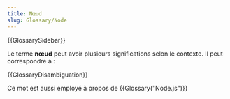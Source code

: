 ```yaml
---
title: Nœud
slug: Glossary/Node
---
```


{{GlossarySidebar}}

Le terme **nœud** peut avoir plusieurs significations selon le contexte. Il peut correspondre à :

{{GlossaryDisambiguation}}

Ce mot est aussi employé à propos de {{Glossary("Node.js")}}
